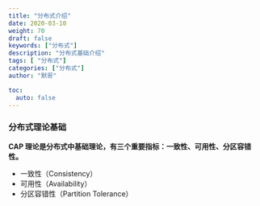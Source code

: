 ```yaml
---  
title: "分布式介绍"  
date: 2020-03-10
weight: 70  
draft: false  
keywords: ["分布式"]  
description: "分布式基础介绍"  
tags: [ "分布式"]  
categories: ["分布式"]  
author: "默哥"  

toc:
  auto: false
---  
```

### 分布式理论基础
**CAP 理论是分布式中基础理论，有三个重要指标：一致性、可用性、分区容错性。**
* 一致性（Consistency）
* 可用性（Availability）
* 分区容错性（Partition Tolerance）